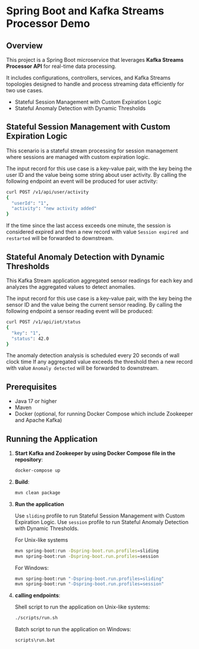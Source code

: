 # Spring Boot and Kafka Streams Processor Demo


## Overview
This project is a Spring Boot microservice that leverages **Kafka Streams Processor API** for real-time data processing. 

It includes configurations, controllers, services, and Kafka Streams topologies designed to handle and process streaming data efficiently for two use cases.
* Stateful Session Management with Custom Expiration Logic
* Stateful Anomaly Detection with Dynamic Thresholds


## Stateful Session Management with Custom Expiration Logic
This scenario is a stateful stream processing for session management where sessions are managed with custom expiration logic. 


The input record for this use case is a key-value pair, with the key being the user ID and the value being some string about user activity.
By calling the following endpoint an event will be produced for user activity:
```sh
curl POST /v1/api/user/activity 
{
  "userId": "1",
  "activity": "new activity added"
}
```
If the time since the last access exceeds one minute, the session is considered expired and then a new record with value ``Session expired and restarted`` will be forwarded to downstream.


## Stateful Anomaly Detection with Dynamic Thresholds
This Kafka Stream application aggregated sensor readings for each key and analyzes the aggregated values to detect anomalies. 

The input record for this use case is a key-value pair, with the key being the sensor ID and the value being the current sensor reading.
By calling the following endpoint a sensor reading event will be produced:
```sh
curl POST /v1/api/iot/status 
{
  "key": "1",
  "status": 42.0
}
```
The anomaly detection analysis is scheduled every 20 seconds of wall clock time
If any aggregated value exceeds the threshold then a new record with value ``Anomaly detected`` will be forwarded to downstream.


## Prerequisites
* Java 17 or higher
* Maven
* Docker (optional, for running Docker Compose which include Zookeeper and Apache Kafka)


## Running the Application
1. **Start Kafka and Zookeeper by using Docker Compose file in the repository**:
   ```sh
   docker-compose up
   ```
   
2. **Build**:
   ```sh
   mvn clean package
   ```
   
3. **Run the application**

   Use `sliding` profile to run Stateful Session Management with Custom Expiration Logic.
   Use `session` profile to run Stateful Anomaly Detection with Dynamic Thresholds.
   
   For Unix-like systems
   ```sh
   mvn spring-boot:run -Dspring-boot.run.profiles=sliding
   mvn spring-boot:run -Dspring-boot.run.profiles=session
   ```
   For Windows:
   ```sh
   mvn spring-boot:run "-Dspring-boot.run.profiles=sliding"
   mvn spring-boot:run "-Dspring-boot.run.profiles=session"
   ```
   
4. **calling endpoints**:
   
   Shell script to run the application on Unix-like systems:
   ```sh
   ./scripts/run.sh
   ```
   Batch script to run the application on Windows:
   ```sh
   scripts\run.bat
   ```

